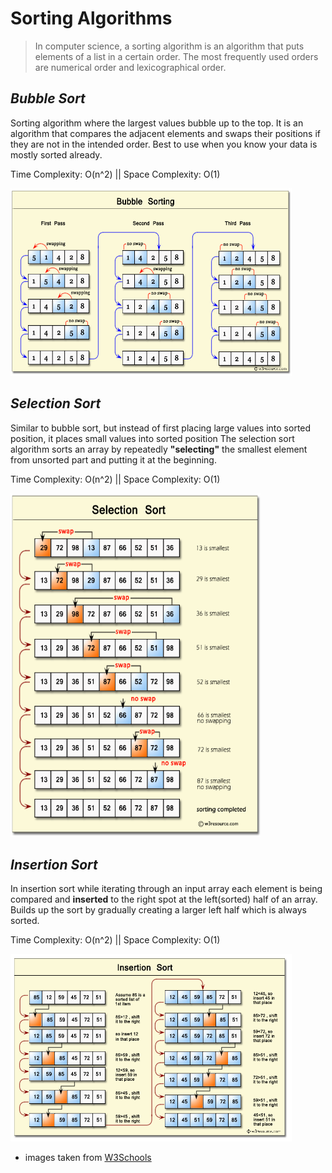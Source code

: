 
# Sorting Algorithms

> In computer science, a sorting algorithm is an algorithm that puts elements of a list in a certain order. The most frequently used orders are numerical order and lexicographical order.

## _Bubble Sort_

Sorting algorithm where the largest values bubble up to the top. 
It is an algorithm that compares the adjacent elements and swaps their positions if they are not in the intended order.
Best to use when you know your data is mostly sorted already.


Time Complexity: O(n^2) || Space Complexity: O(1)

<img src="../images/bubble.png" width="450" height="300">


## _Selection Sort_

Similar to bubble sort, but instead of first placing large values into sorted position, it places small values into sorted position
The selection sort algorithm sorts an array by repeatedly **"selecting"** the smallest element from unsorted part and putting it at the beginning. 


Time Complexity: O(n^2) || Space Complexity: O(1)

<img src="../images/selection.png" width="400" height="550">


## _Insertion Sort_

In insertion sort while iterating through an input array each element is being compared and **inserted** to the right spot at the left(sorted) half of an array.
Builds up the sort by gradually creating a larger left half which is always sorted.


Time Complexity: O(n^2) || Space Complexity: O(1)

<img src="../images/insertion.png" width="450" height="300">









* images taken from [W3Schools](https://www.w3schools.com/)
